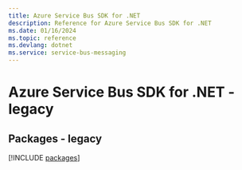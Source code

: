 ```yaml
---
title: Azure Service Bus SDK for .NET
description: Reference for Azure Service Bus SDK for .NET
ms.date: 01/16/2024
ms.topic: reference
ms.devlang: dotnet
ms.service: service-bus-messaging
---
```

# Azure Service Bus SDK for .NET - legacy
## Packages - legacy
[!INCLUDE [packages](service-bus-index.md)]
